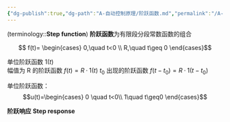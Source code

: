 ```yaml
---
{"dg-publish":true,"dg-path":"A-自动控制原理/阶跃函数.md","permalink":"/A-自动控制原理/阶跃函数/","dgPassFrontmatter":true,"noteIcon":"","created":"2024-10-06T11:54:26.513+08:00","updated":"2025-04-14T11:44:00.863+08:00"}
---
```



(terminology::**Step function**)
**阶跃函数**为有限段分段常数函数的组合

$$ f(t)=
\begin{cases}
0,\quad t<0 \\
R,\quad t\geq 0
\end{cases}$$

单位阶跃函数 $1(t)$   
幅值为 R 的阶跃函数   $f (t)=R·1 (t)$
$t_{0}$ 出现的阶跃函数 $f (t-t_0)=R·1 (t-t_0)$

单位阶跃函数：
$$u(t)=\begin{cases}
0 \quad t<0\\
1\quad t\geq0
\end{cases}$$

**阶跃响应**
**Step response**



